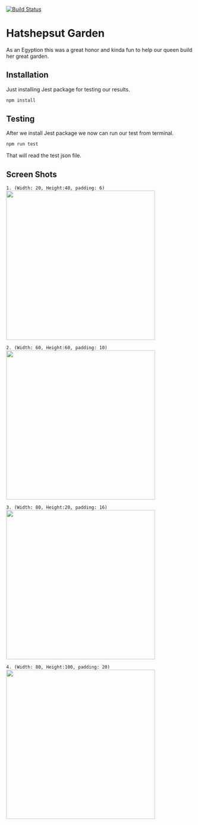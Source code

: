 [![Build Status](https://travis-ci.com/sharkoman/hatshepsut-garden.svg?token=ZxkkJ62pswYi4UusUhsp&branch=master)](https://travis-ci.com/sharkoman/hatshepsut-garden)
<br>

# Hatshepsut Garden
As an Egyption this was a great honor and kinda fun to help our queen build her great garden.

## Installation

Just installing Jest package for testing our results.

```bash
npm install
```

## Testing

After we install Jest package we now can run our test from terminal.
```bash
npm run test
```
That will read the test json file.

## Screen Shots

```1. (Width: 20, Height:40, padding: 6)```
<br>
<img src="https://raw.githubusercontent.com/sharkoman/hatshepsut-garden/master/images/snapshot-20-40-6.png?token=ABN52Y4UDWGXKALVIR7ZMVS6EBE6C" width="400">
<br>

```2. (Width: 60, Height:60, padding: 10)```
<br>
<img src="https://raw.githubusercontent.com/sharkoman/hatshepsut-garden/master/images/snapshot-60-60-10.png?token=ABN52YYHUZEX6JLVH4ZXDFK6EBFQ4" width="400">
<br>

```3. (Width: 80, Height:20, padding: 16)```
<br>
<img src="https://raw.githubusercontent.com/sharkoman/hatshepsut-garden/master/images/snapshot-80-20-16.png?token=ABN52Y555BTKOPG6CAGQEIS6EBFUW" width="400">
<br>

```4. (Width: 80, Height:100, padding: 20)```
<br>
<img src="https://raw.githubusercontent.com/sharkoman/hatshepsut-garden/master/images/snapshot-80-100-20.png?token=ABN52YYU2S2KEMKOMNCCR2K6EBFXE" width="400">
<br>

